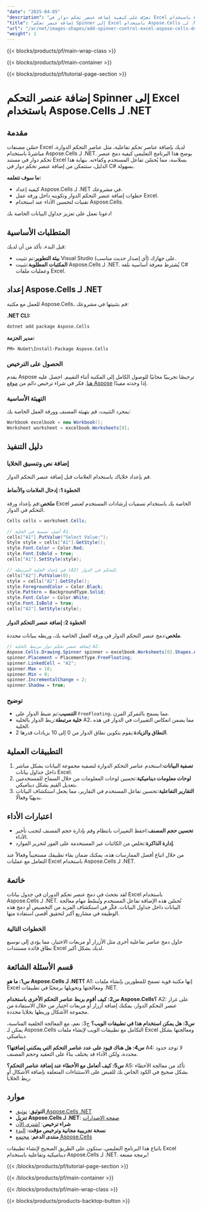 ```yaml
---
"date": "2025-04-05"
"description": "تعرّف على كيفية إضافة عنصر تحكم دوار في Excel باستخدام Aspose.Cells لـ .NET. يغطي هذا الدليل خطوة بخطوة الإعداد والتنفيذ والتطبيقات العملية."
"title": "إضافة عنصر تحكم Spinner إلى Excel باستخدام Aspose.Cells لـ .NET - دليل خطوة بخطوة"
"url": "/ar/net/images-shapes/add-spinner-control-excel-aspose-cells-dotnet/"
"weight": 1
---
```


{{< blocks/products/pf/main-wrap-class >}}

{{< blocks/products/pf/main-container >}}

{{< blocks/products/pf/tutorial-page-section >}}


# إضافة عنصر التحكم Spinner إلى Excel باستخدام Aspose.Cells لـ .NET

## مقدمة

حسّن مصنفات Excel لديك بإضافة عناصر تحكم تفاعلية، مثل عناصر التحكم الدوارة، مباشرةً باستخدام Aspose.Cells لـ .NET. يوضح هذا البرنامج التعليمي كيفية دمج عنصر تحكم دوار في مستند Excel بسلاسة، مما يُحسّن تفاعل المستخدم وكفاءته. بنهاية هذا الدليل، ستتمكن من إضافة عنصر تحكم دوار في C# بسهولة.

**ما سوف تتعلمه:**
- كيفية إعداد Aspose.Cells لـ .NET في مشروعك.
- خطوات إضافة عنصر التحكم الدوار وتكوينه داخل ورقة عمل Excel.
- تقنيات لتحسين الأداء عند استخدام Aspose.Cells.

دعونا نعمل على تعزيز جداول البيانات الخاصة بك!

## المتطلبات الأساسية

قبل البدء، تأكد من أن لديك:

- **بيئة التطوير**:تم تثبيت Visual Studio على جهازك (أي إصدار حديث مناسب).
- **المكتبات المطلوبة**:تثبيت Aspose.Cells لـ .NET. يُشترط معرفة أساسية بلغة C# وعمليات ملفات Excel.

## إعداد Aspose.Cells لـ .NET

للعمل مع مكتبة Aspose.Cells، قم بتثبيتها في مشروعك:

**.NET CLI:**
```bash
dotnet add package Aspose.Cells
```

**مدير الحزمة:**
```shell
PM> NuGet\Install-Package Aspose.Cells
```

### الحصول على الترخيص

يقدم Aspose ترخيصًا تجريبيًا مجانيًا للوصول الكامل إلى المكتبة أثناء التقييم. احصل عليه [هنا](https://purchase.aspose.com/temporary-license/). فكر في شراء ترخيص دائم من [موقع Aspose](https://purchase.aspose.com/buy) إذا وجدته مفيدًا.

### التهيئة الأساسية

بمجرد التثبيت، قم بتهيئة المصنف وورقة العمل الخاصة بك:

```csharp
Workbook excelbook = new Workbook();
Worksheet worksheet = excelbook.Worksheets[0];
```

## دليل التنفيذ

### إضافة نص وتنسيق الخلايا

قم بإعداد خلاياك باستخدام العلامات قبل إضافة عنصر التحكم الدوار.

#### الخطوة 1: إدخال العلامات والأنماط

**ملخص**:قم بإعداد ورقة Excel الخاصة بك باستخدام تسميات إرشادات المستخدم لعنصر التحكم في الدوار.

```csharp
Cells cells = worksheet.Cells;

// أضف تسمية في الخلية A1.
cells["A1"].PutValue("Select Value:");
Style style = cells["A1"].GetStyle();
style.Font.Color = Color.Red;
style.Font.IsBold = true;
cells["A1"].SetStyle(style);

// قم بإعداد الخلية المرتبطة (A2) للتحكم في الدوار.
cells["A2"].PutValue(0);
style = cells["A2"].GetStyle();
style.ForegroundColor = Color.Black;
style.Pattern = BackgroundType.Solid;
style.Font.Color = Color.White;
style.Font.IsBold = true;
cells["A2"].SetStyle(style);
```

#### الخطوة 2: إضافة عنصر التحكم الدوار

**ملخص**:دمج عنصر التحكم الدوار في ورقة العمل الخاصة بك، وربطه ببيانات محددة.

```csharp
// إضافة عنصر تحكم دوار مرتبط بالخلية A2.
Aspose.Cells.Drawing.Spinner spinner = excelbook.Worksheets[0].Shapes.AddSpinner(1, 0, 1, 0, 20, 18);
spinner.Placement = PlacementType.FreeFloating;
spinner.LinkedCell = "A2";
spinner.Max = 10;
spinner.Min = 0;
spinner.IncrementalChange = 2;
spinner.Shadow = true;
```

### توضيح

- **التنسيب**:تم ضبط الدوار على `FreeFloating`، مما يسمح بالتمركز المرن.
- **خلية مرتبطة**:ربط الدوار بالخلية A2، مما يضمن انعكاس التغييرات في الدوار في هذه الخلية.
- **النطاق والزيادة**:يقوم بتكوين نطاق الدوار من 0 إلى 10 بزيادات قدرها 2.

## التطبيقات العملية

1. **تصفية البيانات**:استخدم عناصر التحكم الدوارة لتصفية مجموعة البيانات بشكل مباشر داخل جداول بيانات Excel.
2. **لوحات معلومات ديناميكية**:تحسين لوحات المعلومات من خلال السماح للمستخدمين بتعديل القيم بشكل ديناميكي.
3. **التقارير التفاعلية**:تحسين تفاعل المستخدم في التقارير، مما يجعل استكشاف البيانات بديهيًا وفعالًا.

## اعتبارات الأداء

- **تحسين حجم المصنف**:احفظ التغييرات بانتظام وقم بإدارة حجم المصنف لتجنب تأخير الأداء.
- **إدارة الذاكرة**:تخلص من الكائنات غير المستخدمة على الفور لتحرير الموارد.

من خلال اتباع أفضل الممارسات هذه، يمكنك ضمان بقاء تطبيقك مستجيباً وفعالاً عند التعامل مع عمليات Excel باستخدام Aspose.Cells لـ .NET.

## خاتمة

لقد نجحتَ في دمج عنصر تحكم الدوران في جدول بيانات Excel باستخدام Aspose.Cells لـ .NET. تُحسّن هذه الإضافة تفاعل المستخدم وتُبسّط مهام معالجة البيانات داخل جداول البيانات. فكّر في استكشاف المزيد من التخصيص أو دمج هذه الوظيفة في مشاريع أكبر لتحقيق أقصى استفادة منها.

### الخطوات التالية

حاول دمج عناصر تفاعلية أخرى مثل الأزرار أو مربعات الاختيار، مما يؤدي إلى توسيع نطاق فائدة مستندات Excel لديك بشكل أكبر.

## قسم الأسئلة الشائعة

**س1: ما هو Aspose.Cells لـ .NET؟**
A1: إنها مكتبة قوية تسمح للمطورين بإنشاء ملفات Excel ومعالجتها وتحويلها برمجيًا في تطبيقات .NET.

**س2: كيف أقوم بربط عناصر التحكم الأخرى باستخدام Aspose.Cells؟**
A2: على غرار عنصر التحكم الدوار، يمكنك إضافة أزرار أو مربعات اختيار من خلال الاستفادة من مجموعة الأشكال وربطها بخلايا محددة.

**س3: هل يمكن استخدام هذا في تطبيقات الويب؟**
ج3: نعم، مع المعالجة الخلفية المناسبة، يمكن لـ Aspose.Cells التكامل مع تطبيقات الويب لإنشاء ملفات Excel ومعالجتها بشكل ديناميكي.

**س4: هل هناك قيود على عدد عناصر التحكم التي يمكنني إضافتها؟**
A4: لا توجد حدود محددة، ولكن الأداء قد يختلف بناءً على التعقيد وحجم المصنف.

**س5: كيف أتعامل مع الأخطاء عند إضافة عناصر التحكم؟**
A5: تأكد من معالجة الأخطاء بشكل صحيح في الكود الخاص بك للقبض على الاستثناءات المتعلقة بإضافة الأشكال أو ربط الخلايا.

## موارد
- **التوثيق**: [توثيق Aspose.Cells .NET](https://reference.aspose.com/cells/net/)
- **تنزيل Aspose.Cells لـ .NET**: [صفحة الإصدارات](https://releases.aspose.com/cells/net/)
- **شراء ترخيص**: [اشتري الآن](https://purchase.aspose.com/buy)
- **نسخة تجريبية مجانية وترخيص مؤقت**: [البدء](https://purchase.aspose.com/temporary-license/)
- **منتدى الدعم**: [مجتمع Aspose.Cells](https://forum.aspose.com/c/cells/9)

باتباع هذا البرنامج التعليمي، ستكون على الطريق الصحيح لإنشاء تطبيقات Excel ديناميكية وتفاعلية باستخدام Aspose.Cells لـ .NET. برمجة ممتعة!


{{< /blocks/products/pf/tutorial-page-section >}}

{{< /blocks/products/pf/main-container >}}

{{< /blocks/products/pf/main-wrap-class >}}

{{< blocks/products/products-backtop-button >}}